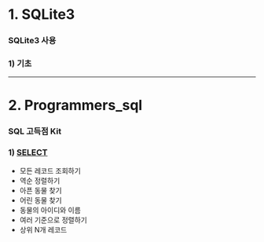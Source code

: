 # 1. SQLite3

### SQLite3 사용
### 1) 기초

---------------------------------------
# 2. Programmers_sql

### SQL 고득점 Kit

### 1) [SELECT](https://github.com/honghyelim/Programmers_sql/blob/main/select.md)
- 모든 레코드 조회하기
- 역순 정렬하기
- 아픈 동물 찾기
- 어린 동물 찾기
- 동물의 아이디와 이름
- 여러 기준으로 정렬하기
- 상위 N개 레코드
